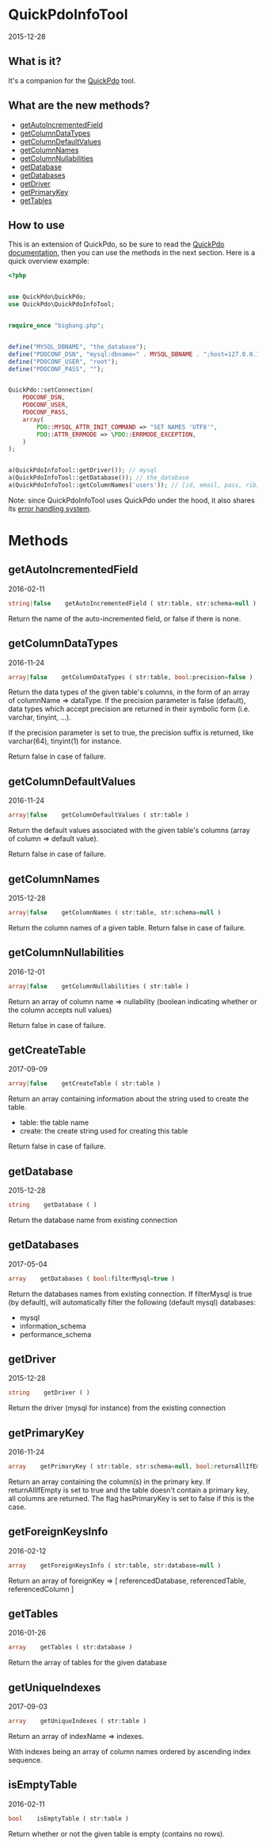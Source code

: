 QuickPdoInfoTool
=================
2015-12-28





What is it?
-------------------


It's a companion for the [QuickPdo](https://github.com/lingtalfi/QuickPdo) tool.
 




What are the new methods?
------------------------

- [getAutoIncrementedField](https://github.com/lingtalfi/QuickPdo/blob/master/QuickPdoInfoTool.md#getautoincrementedfield)
- [getColumnDataTypes](https://github.com/lingtalfi/QuickPdo/blob/master/QuickPdoInfoTool.md#getcolumndatatypes)
- [getColumnDefaultValues](https://github.com/lingtalfi/QuickPdo/blob/master/QuickPdoInfoTool.md#getcolumndefaultvalues)
- [getColumnNames](https://github.com/lingtalfi/QuickPdo/blob/master/QuickPdoInfoTool.md#getcolumnnames)
- [getColumnNullabilities](https://github.com/lingtalfi/QuickPdo/blob/master/QuickPdoInfoTool.md#getcolumnnullabilities)
- [getDatabase](https://github.com/lingtalfi/QuickPdo/blob/master/QuickPdoInfoTool.md#getdatabase)
- [getDatabases](https://github.com/lingtalfi/QuickPdo/blob/master/QuickPdoInfoTool.md#getdatabases)
- [getDriver](https://github.com/lingtalfi/QuickPdo/blob/master/QuickPdoInfoTool.md#getdriver)
- [getPrimaryKey](https://github.com/lingtalfi/QuickPdo/blob/master/QuickPdoInfoTool.md#getprimarykey)
- [getTables](https://github.com/lingtalfi/QuickPdo/blob/master/QuickPdoInfoTool.md#gettables)

 
 
 
How to use
---------------




This is an extension of QuickPdo, so be sure to read
the [QuickPdo documentation](https://github.com/lingtalfi/QuickPdo),
then you can use the methods in the next section.
Here is a quick overview example:

```php
<?php


use QuickPdo\QuickPdo;
use QuickPdo\QuickPdoInfoTool;


require_once "bigbang.php";


define("MYSQL_DBNAME", "the_database");
define("PDOCONF_DSN", "mysql:dbname=" . MYSQL_DBNAME . ";host=127.0.0.1");
define("PDOCONF_USER", "root");
define("PDOCONF_PASS", "");


QuickPdo::setConnection(
    PDOCONF_DSN,
    PDOCONF_USER,
    PDOCONF_PASS,
    array(
        PDO::MYSQL_ATTR_INIT_COMMAND => "SET NAMES 'UTF8'",
        PDO::ATTR_ERRMODE => \PDO::ERRMODE_EXCEPTION,
    )
);


a(QuickPdoInfoTool::getDriver()); // mysql
a(QuickPdoInfoTool::getDatabase()); // the_database
a(QuickPdoInfoTool::getColumnNames('users')); // [id, email, pass, rib, active]
```


Note:
    since QuickPdoInfoTool uses QuickPdo under the hood,
    it also shares its [error handling system](https://github.com/lingtalfi/QuickPdo/blob/master/README.md#how-to-use).


Methods
===========


getAutoIncrementedField
-------------
2016-02-11


```php
string|false    getAutoIncrementedField ( str:table, str:schema=null )
```

Return the name of the auto-incremented field, or false if there is none.



getColumnDataTypes
-------------
2016-11-24


```php
array|false    getColumnDataTypes ( str:table, bool:precision=false )
```

Return the data types of the given table's columns, in the form of an array of columnName => dataType.
If the precision parameter is false (default), data types which accept precision are returned in their 
symbolic form (i.e. varchar, tinyint, ...).

If the precision parameter is set to true, the precision suffix is returned, like varchar(64), tinyint(1) for instance. 
  
Return false in case of failure.



getColumnDefaultValues
-------------
2016-11-24


```php
array|false    getColumnDefaultValues ( str:table )
```

Return the default values associated with the given table's columns (array of column => default value).

Return false in case of failure.



getColumnNames
-------------
2015-12-28


```php
array|false    getColumnNames ( str:table, str:schema=null )
```

Return the column names of a given table.
Return false in case of failure.




getColumnNullabilities
-------------
2016-12-01


```php
array|false    getColumnNullabilities ( str:table )
```


Return an array of column name => nullability (boolean indicating whether or the column accepts null values)

Return false in case of failure.



getCreateTable
-------------
2017-09-09


```php
array|false    getCreateTable ( str:table )
```


Return an array containing information about the string used to create the table.
- table: the table name
- create: the create string used for creating this table

Return false in case of failure.



getDatabase
-------------
2015-12-28


```php
string    getDatabase ( )
```

Return the database name from existing connection


getDatabases
-------------
2017-05-04


```php
array    getDatabases ( bool:filterMysql=true )
```

Return the databases names from existing connection.
If filterMysql is true (by default), will automatically filter the following (default mysql) databases:

- mysql
- information_schema
- performance_schema




getDriver
-------------
2015-12-28


```php
string    getDriver ( )
```

Return the driver (mysql for instance) from the existing connection


getPrimaryKey
-------------
2016-11-24


```php
array    getPrimaryKey ( str:table, str:schema=null, bool:returnAllIfEmpty=false, bool:&hasPrimaryKey=true )
```

Return an array containing the column(s) in the primary key.
If returnAllIfEmpty is set to true and the table doesn't contain a primary key,
all columns are returned.
The flag hasPrimaryKey is set to false if this is the case.


getForeignKeysInfo
-------------
2016-02-12


```php
array    getForeignKeysInfo ( str:table, str:database=null )
```

Return an array of foreignKey => [ referencedDatabase, referencedTable, referencedColumn ]





getTables
-------------
2016-01-26


```php
array    getTables ( str:database )
```

Return the array of tables for the given database


getUniqueIndexes
-------------
2017-09-03


```php
array    getUniqueIndexes ( str:table )
```

Return an array of indexName => indexes.

With indexes being an array of column names ordered by ascending index sequence.



isEmptyTable
-------------
2016-02-11


```php
bool    isEmptyTable ( str:table )
```

Return whether or not the given table is empty (contains no rows).

